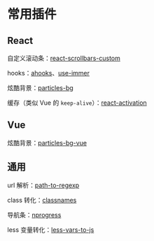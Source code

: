 # 常用插件

## React

自定义滚动条：[react-scrollbars-custom](https://github.com/xobotyi/react-scrollbars-custom)

hooks：[ahooks](https://github.com/alibaba/hooks)、[use-immer](https://github.com/immerjs/use-immer)

炫酷背景：[particles-bg](https://github.com/lindelof/particles-bg)

缓存（类似 Vue 的 `keep-alive`）：[react-activation](https://github.com/CJY0208/react-activation)



## Vue

炫酷背景：[particles-bg-vue](https://github.com/lindelof/particles-bg-vue)



## 通用

url 解析：[path-to-regexp](https://github.com/pillarjs/path-to-regexp)

class 转化：[classnames](https://github.com/JedWatson/classnames)

导航条：[nprogress](https://github.com/rstacruz/nprogress)

less 变量转化：[less-vars-to-js](https://github.com/michaeltaranto/less-vars-to-js)
